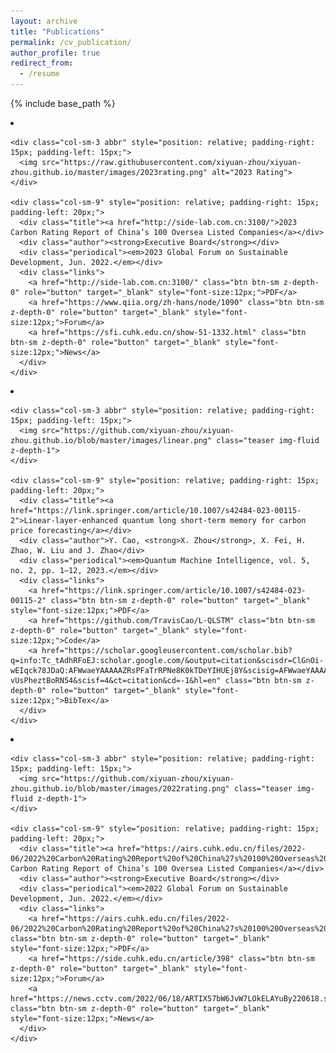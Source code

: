 ```yaml
---
layout: archive
title: "Publications"
permalink: /cv_publication/
author_profile: true
redirect_from:
  - /resume
---
```


{% include base_path %}

<li>
  <div class="pub-row" style="display: flex; align-items: center;">

    <div class="col-sm-3 abbr" style="position: relative; padding-right: 15px; padding-left: 15px;">
      <img src="https://raw.githubusercontent.com/xiyuan-zhou/xiyuan-zhou.github.io/master/images/2023rating.png" alt="2023 Rating">
    </div>

    <div class="col-sm-9" style="position: relative; padding-right: 15px; padding-left: 20px;">
      <div class="title"><a href="http://side-lab.com.cn:3100/">2023 Carbon Rating Report of China’s 100 Oversea Listed Companies</a></div>
      <div class="author"><strong>Executive Board</strong></div>
      <div class="periodical"><em>2023 Global Forum on Sustainable Development, Jun. 2022.</em></div>
      <div class="links">
        <a href="http://side-lab.com.cn:3100/" class="btn btn-sm z-depth-0" role="button" target="_blank" style="font-size:12px;">PDF</a>
        <a href="https://www.qiia.org/zh-hans/node/1090" class="btn btn-sm z-depth-0" role="button" target="_blank" style="font-size:12px;">Forum</a>
        <a href="https://sfi.cuhk.edu.cn/show-51-1332.html" class="btn btn-sm z-depth-0" role="button" target="_blank" style="font-size:12px;">News</a>
      </div>
    </div>
  </div>
</li>



<li>
  <div class="pub-row" style="display: flex; align-items: center;">

    <div class="col-sm-3 abbr" style="position: relative; padding-right: 15px; padding-left: 15px;">
      <img src="https://github.com/xiyuan-zhou/xiyuan-zhou.github.io/blob/master/images/linear.png" class="teaser img-fluid z-depth-1">
    </div>

    <div class="col-sm-9" style="position: relative; padding-right: 15px; padding-left: 20px;">
      <div class="title"><a href="https://link.springer.com/article/10.1007/s42484-023-00115-2">Linear-layer-enhanced quantum long short-term memory for carbon price forecasting</a></div>
      <div class="author">Y. Cao, <strong>X. Zhou</strong>, X. Fei, H. Zhao, W. Liu and J. Zhao</div>
      <div class="periodical"><em>Quantum Machine Intelligence, vol. 5, no. 2, pp. 1–12, 2023.</em></div>
      <div class="links">
        <a href="https://link.springer.com/article/10.1007/s42484-023-00115-2" class="btn btn-sm z-depth-0" role="button" target="_blank" style="font-size:12px;">PDF</a>
        <a href="https://github.com/TravisCao/L-QLSTM" class="btn btn-sm z-depth-0" role="button" target="_blank" style="font-size:12px;">Code</a>
        <a href="https://scholar.googleusercontent.com/scholar.bib?q=info:Tc_tAdhRFoEJ:scholar.google.com/&output=citation&scisdr=ClGnOi-wEIqck78JDaQ:AFWwaeYAAAAAZRsPFaTrRPNe8K0kTDeYIHUEj8Y&scisig=AFWwaeYAAAAAZRsPFe8_iZM9-vUsPheztBoRN54&scisf=4&ct=citation&cd=-1&hl=en" class="btn btn-sm z-depth-0" role="button" target="_blank" style="font-size:12px;">BibTex</a>
      </div>
    </div>
  </div>
</li>

<li>
  <div class="pub-row" style="display: flex; align-items: center;">

    <div class="col-sm-3 abbr" style="position: relative; padding-right: 15px; padding-left: 15px;">
      <img src="https://github.com/xiyuan-zhou/xiyuan-zhou.github.io/blob/master/images/2022rating.png" class="teaser img-fluid z-depth-1">
    </div>

    <div class="col-sm-9" style="position: relative; padding-right: 15px; padding-left: 20px;">
      <div class="title"><a href="https://airs.cuhk.edu.cn/files/2022-06/2022%20Carbon%20Rating%20Report%20of%20China%27s%20100%20Overseas%20Listed%20Companies_0.pdf">2022 Carbon Rating Report of China’s 100 Oversea Listed Companies</a></div>
      <div class="author"><strong>Executive Board</strong></div>
      <div class="periodical"><em>2022 Global Forum on Sustainable Development, Jun. 2022.</em></div>
      <div class="links">
        <a href="https://airs.cuhk.edu.cn/files/2022-06/2022%20Carbon%20Rating%20Report%20of%20China%27s%20100%20Overseas%20Listed%20Companies_0.pdf" class="btn btn-sm z-depth-0" role="button" target="_blank" style="font-size:12px;">PDF</a>
        <a href="https://side.cuhk.edu.cn/article/398" class="btn btn-sm z-depth-0" role="button" target="_blank" style="font-size:12px;">Forum</a>
        <a href="https://news.cctv.com/2022/06/18/ARTIX57bW6JvW7LOkELAYuBy220618.shtml" class="btn btn-sm z-depth-0" role="button" target="_blank" style="font-size:12px;">News</a>
      </div>
    </div>
  </div>
</li>

